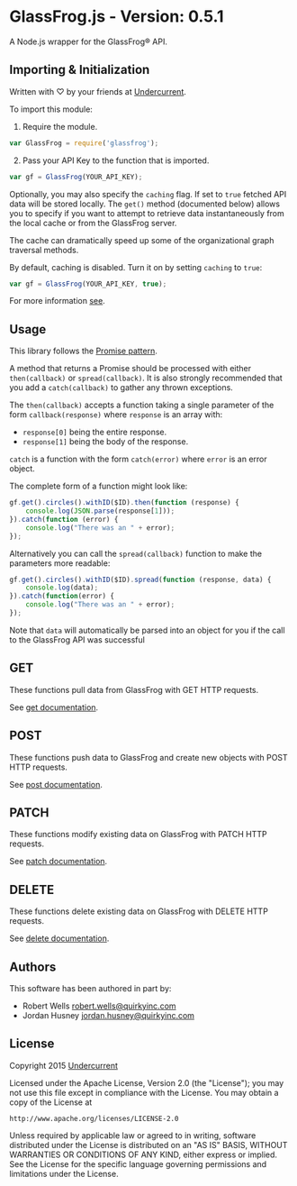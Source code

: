 # GlassFrog.js - Version: 0.5.1

A Node.js wrapper for the GlassFrog® API.

## Importing & Initialization

Written with ♡ by your friends at [Undercurrent](http://www.undercurrent.com).

To import this module:

1) Require the module.
```javascript
var GlassFrog = require('glassfrog');
```

2) Pass your API Key to the function that is imported.
```javascript
var gf = GlassFrog(YOUR_API_KEY);
```

Optionally, you may also specify the `caching` flag. If set to `true`
fetched API data will be stored locally. The `get()` method (documented
below) allows you to specify if you want to attempt to retrieve data
instantaneously from the local cache or from the GlassFrog server.

The cache can dramatically speed up some of the organizational graph
traversal methods.

By default, caching is disabled. Turn it on by setting `caching` to
`true`:

```javascript
var gf = GlassFrog(YOUR_API_KEY, true);
```

For more information [see](file:./docs/module-glassfrog.html).

## Usage

This library follows the [Promise pattern]( https://github.com/petkaantonov/bluebird/blob/master/API.md).

A method that returns a Promise should be processed with either
`then(callback)` or `spread(callback)`. It is also strongly recommended
that you add a `catch(callback)` to gather any thrown exceptions.

The `then(callback)` accepts a function taking a single parameter of
the form `callback(response)` where `response` is an array with:

* `response[0]` being the entire response.
* `response[1]` being the body of the response.

`catch` is a function with the form `catch(error)` where `error` is
an error object.

The complete form of a function might look like:

```javascript
gf.get().circles().withID($ID).then(function (response) {
	console.log(JSON.parse(response[1]));
}).catch(function (error) {
	console.log("There was an " + error);
});
```

Alternatively you can call the `spread(callback)` function to make the parameters more readable:

```javascript
gf.get().circles().withID($ID).spread(function (response, data) {
	console.log(data);
}).catch(function(error) {
	console.log("There was an " + error);
});
```
Note that `data` will automatically be parsed into an object for you if
the call to the GlassFrog API was successful

## GET

These functions pull data from GlassFrog with GET HTTP requests.

See [get documentation](docs/get.html).

## POST

These functions push data to GlassFrog and create new objects with POST HTTP requests.

See [post documentation](docs/post.html).

## PATCH

These functions modify existing data on GlassFrog with PATCH HTTP requests.

See [patch documentation](docs/patch.html).

## DELETE

These functions delete existing data on GlassFrog with DELETE HTTP requests.

See [delete documentation](docs/delete.html).

## Authors

This software has been authored in part by:

   * Robert Wells <robert.wells@quirkyinc.com>
   * Jordan Husney <jordan.husney@quirkyinc.com>

## License

Copyright 2015 [Undercurrent](http://www.undercurrent.com)

Licensed under the Apache License, Version 2.0 (the "License");
you may not use this file except in compliance with the License.
You may obtain a copy of the License at

    http://www.apache.org/licenses/LICENSE-2.0

Unless required by applicable law or agreed to in writing, software
distributed under the License is distributed on an "AS IS" BASIS,
WITHOUT WARRANTIES OR CONDITIONS OF ANY KIND, either express or implied.
See the License for the specific language governing permissions and
limitations under the License.
